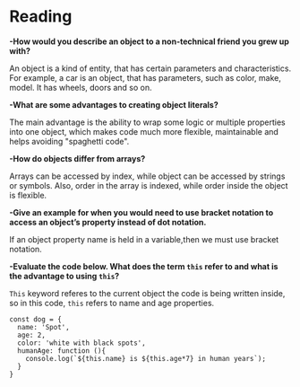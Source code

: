 # Reading

**-How would you describe an object to a non-technical friend you grew up with?**

An object is a kind of entity, that has certain parameters and characteristics. For example, a car is an object, that has parameters, such as color, make, model. It has wheels, doors and so on. 

**-What are some advantages to creating object literals?**

The main advantage is the ability to wrap some logic or multiple properties into one object, which makes code much more flexible, maintainable and helps avoiding "spaghetti code".


**-How do objects differ from arrays?**

Arrays can be accessed by index, while object can be accessed by strings or symbols. Also, order in the array is indexed, while order inside the object is flexible.

**-Give an example for when you would need to use bracket notation to access an object’s property instead of dot notation.**

If an object property name is held in a variable,then we must use bracket notation.


**-Evaluate the code below. What does the term `this` refer to and what is the advantage to using `this`?**

`This` keyword referes to the current object the code is being written inside, so in this code, `this` refers to name and age properties. 


```
const dog = {
  name: 'Spot',
  age: 2,
  color: 'white with black spots',
  humanAge: function (){
    console.log(`${this.name} is ${this.age*7} in human years`);
  }
}
```
